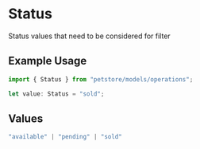 # Status

Status values that need to be considered for filter

## Example Usage

```typescript
import { Status } from "petstore/models/operations";

let value: Status = "sold";
```

## Values

```typescript
"available" | "pending" | "sold"
```